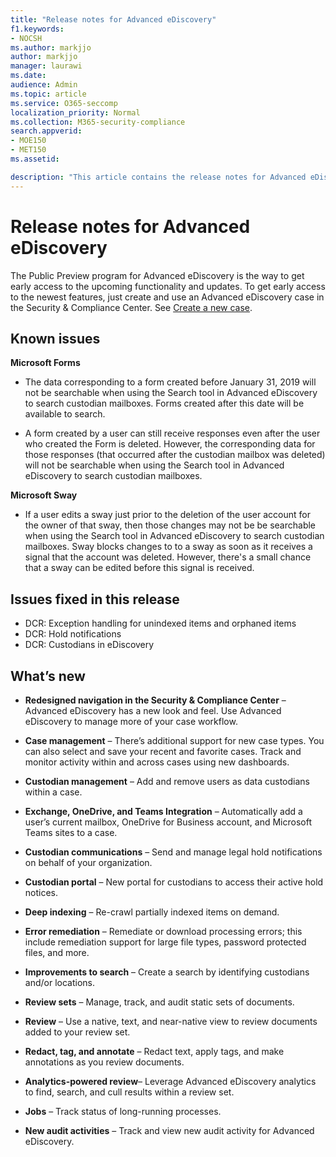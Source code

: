 ```yaml
---
title: "Release notes for Advanced eDiscovery"
f1.keywords:
- NOCSH
ms.author: markjjo
author: markjjo
manager: laurawi
ms.date: 
audience: Admin
ms.topic: article
ms.service: O365-seccomp
localization_priority: Normal
ms.collection: M365-security-compliance 
search.appverid: 
- MOE150
- MET150
ms.assetid: 

description: "This article contains the release notes for Advanced eDiscovery."
---
```


# Release notes for Advanced eDiscovery

The Public Preview program for Advanced eDiscovery is the way to get early access to the upcoming functionality and updates. To get early access to the newest features, just create and use an Advanced eDiscovery case in the Security & Compliance Center. See [Create a new case](create-new-ediscovery-case.md).

## Known issues

**Microsoft Forms**

- The data corresponding to a form created before January 31, 2019 will not be searchable when using the Search tool in Advanced eDiscovery to search custodian mailboxes. Forms created after this date will be available to search.

- A form created by a user can still receive responses even after the user who created the Form is deleted. However, the corresponding data for those responses (that occurred after the custodian mailbox was deleted) will not be searchable when using the Search tool in Advanced eDiscovery to search custodian mailboxes.
 
**Microsoft Sway**

- If a user edits a sway just prior to the deletion of the user account for the owner of that sway, then those changes may not be be searchable when using the Search tool in Advanced eDiscovery to search custodian mailboxes. Sway blocks changes to to a sway as soon as it receives a signal that the account was deleted. However, there's a small chance that a sway can be edited before this signal is received.

## Issues fixed in this release

- DCR: Exception handling for unindexed items and orphaned items
- DCR: Hold notifications
- DCR: Custodians in eDiscovery

## What’s new

- **Redesigned navigation in the Security & Compliance Center** – Advanced eDiscovery has a new look and feel. Use Advanced eDiscovery to manage more of your case workflow.

- **Case management** – There’s additional support for new case types. You can also select and save your recent and favorite cases. Track and monitor activity within and across cases using new dashboards.

- **Custodian management** – Add and remove users as data custodians within a case.

- **Exchange, OneDrive, and Teams Integration** – Automatically add a user’s current mailbox, OneDrive for Business account, and Microsoft Teams sites to a case. 

- **Custodian communications** – Send and manage legal hold notifications on behalf of your organization.

- **Custodian portal** – New portal for custodians to access their active hold notices.

- **Deep indexing** – Re-crawl partially indexed items on demand.

- **Error remediation** – Remediate or download processing errors; this include remediation support for large file types, password protected files, and more. 

- **Improvements to search** – Create a search by identifying custodians and/or locations.

- **Review sets** – Manage, track, and audit static sets of documents.

- **Review** – Use a native, text, and near-native view to review documents added to your review set.

- **Redact, tag, and annotate** – Redact text, apply tags, and make annotations as you review documents.
  
- **Analytics-powered review**– Leverage Advanced eDiscovery analytics to find, search, and cull results within a review set.

- **Jobs** – Track status of long-running processes.

- **New audit activities** – Track and view new audit activity for Advanced eDiscovery.
